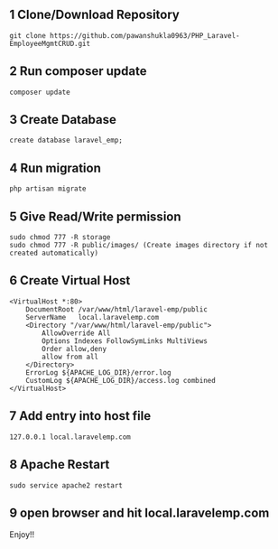 ## 1 Clone/Download Repository
```
git clone https://github.com/pawanshukla0963/PHP_Laravel-EmployeeMgmtCRUD.git
```

## 2 Run composer update
``` 
composer update 
```
## 3 Create Database
```
create database laravel_emp;
```
## 4 Run migration
```
php artisan migrate
```
## 5 Give Read/Write permission
```
sudo chmod 777 -R storage
sudo chmod 777 -R public/images/ (Create images directory if not created automatically)
```
## 6 Create Virtual Host
```
<VirtualHost *:80>
	DocumentRoot /var/www/html/laravel-emp/public
	ServerName   local.laravelemp.com
	<Directory "/var/www/html/laravel-emp/public">
		AllowOverride All
		Options Indexes FollowSymLinks MultiViews
		Order allow,deny
	    allow from all
	</Directory>
	ErrorLog ${APACHE_LOG_DIR}/error.log
	CustomLog ${APACHE_LOG_DIR}/access.log combined
</VirtualHost>
```
## 7 Add entry into host file
```
127.0.0.1 local.laravelemp.com
```
## 8 Apache Restart
```
sudo service apache2 restart
```
## 9 open browser and hit local.laravelemp.com
Enjoy!!
